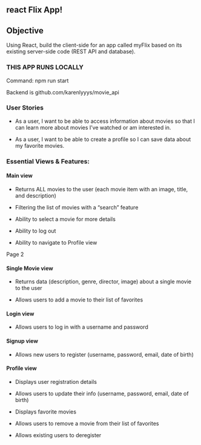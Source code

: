 ## react Flix App!

## Objective

Using React, build the client-side for an app called myFlix based on its
existing server-side code (REST API and database).

### THIS APP RUNS LOCALLY

Command: npm run start

Backend is github.com/karenlyyys/movie_api

### User Stories
+ As a user, I want to be able to access information about movies so that I can learn more
about movies I’ve watched or am interested in.

+ As a user, I want to be able to create a profile so I can save data about my favorite movies.

### Essential Views & Features:

#### Main view

+ Returns ALL movies to the user (each movie item with an image, title, and description)

+ Filtering the list of movies with a “search” feature

+ Ability to select a movie for more details

+ Ability to log out

+ Ability to navigate to Profile view

Page 2

#### Single Movie view

+ Returns data (description, genre, director, image) about a single movie to the user

+ Allows users to add a movie to their list of favorites

#### Login view

+ Allows users to log in with a username and password

#### Signup view

+ Allows new users to register (username, password, email, date of birth)

#### Profile view

+ Displays user registration details

+ Allows users to update their info (username, password, email, date of birth)

+ Displays favorite movies

+ Allows users to remove a movie from their list of favorites

+ Allows existing users to deregister
